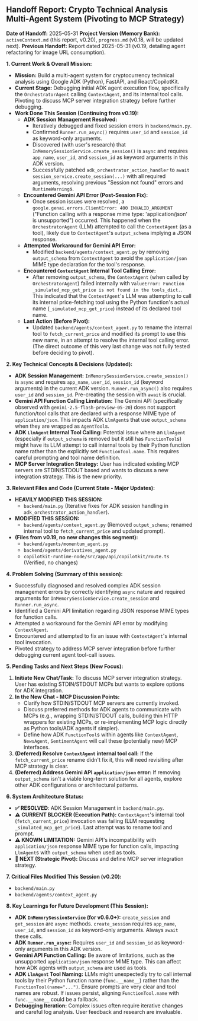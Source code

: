 ## Handoff Report: Crypto Technical Analysis Multi-Agent System (Pivoting to MCP Strategy)

**Date of Handoff:** 2025-05-31
**Project Version (Memory Bank):** `activeContext.md` (this report, v0.20), `progress.md` (v0.18, will be updated next).
**Previous Handoff:** Report dated 2025-05-31 (v0.19, detailing agent refactoring for image URL consumption).

**1. Current Work & Overall Mission:**
*   **Mission:** Build a multi-agent system for cryptocurrency technical analysis using Google ADK (Python), FastAPI, and React/CopilotKit.
*   **Current Stage:** Debugging initial ADK agent execution flow, specifically the `OrchestratorAgent` calling `ContextAgent`, and its internal tool calls. Pivoting to discuss MCP server integration strategy before further debugging.
*   **Work Done This Session (Continuing from v0.19):**
    *   **ADK Session Management Resolved:**
        *   Iteratively debugged and fixed session errors in `backend/main.py`.
        *   Confirmed `Runner.run_async()` requires `user_id` and `session_id` as keyword-only arguments.
        *   Discovered (with user's research) that `InMemorySessionService.create_session()` is `async` and requires `app_name`, `user_id`, and `session_id` as keyword arguments in this ADK version.
        *   Successfully patched `adk_orchestrator_action_handler` to `await session_service.create_session(...)` with all required arguments, resolving previous "Session not found" errors and `RuntimeWarning`s.
    *   **Encountered Gemini API Error (Post-Session Fix):**
        *   Once session issues were resolved, a `google.genai.errors.ClientError: 400 INVALID_ARGUMENT` ("Function calling with a response mime type: 'application/json' is unsupported") occurred. This happened when the `OrchestratorAgent` (LLM) attempted to call the `ContextAgent` (as a tool), likely due to `ContextAgent`'s `output_schema` implying a JSON response.
    *   **Attempted Workaround for Gemini API Error:**
        *   Modified `backend/agents/context_agent.py` by removing `output_schema` from `ContextAgent` to avoid the `application/json` MIME type declaration for the tool's response.
    *   **Encountered `ContextAgent` Internal Tool Calling Error:**
        *   After removing `output_schema`, the `ContextAgent` (when called by `OrchestratorAgent`) failed internally with `ValueError: Function _simulated_mcp_get_price is not found in the tools_dict.`. This indicated that the `ContextAgent`'s LLM was attempting to call its internal price-fetching tool using the Python function's actual name (`_simulated_mcp_get_price`) instead of its declared tool name.
    *   **Last Action (Before Pivot):**
        *   Updated `backend/agents/context_agent.py` to rename the internal tool to `fetch_current_price` and modified its prompt to use this new name, in an attempt to resolve the internal tool calling error. (The direct outcome of this very last change was not fully tested before deciding to pivot).

**2. Key Technical Concepts & Decisions (Updated):**
*   **ADK Session Management:** `InMemorySessionService.create_session()` is `async` and requires `app_name`, `user_id`, `session_id` (keyword arguments) in the current ADK version. `Runner.run_async()` also requires `user_id` and `session_id`. Pre-creating the session with `await` is crucial.
*   **Gemini API Function Calling Limitation:** The Gemini API (specifically observed with `gemini-2.5-flash-preview-05-20`) does not support function/tool calls that are declared with a response MIME type of `application/json`. This impacts ADK `LlmAgent`s that use `output_schema` when they are wrapped as `AgentTool`s.
*   **ADK `LlmAgent` Internal Tool Calling:** Potential issue where an `LlmAgent` (especially if `output_schema` is removed but it still has `FunctionTool`s) might have its LLM attempt to call internal tools by their Python function name rather than the explicitly set `FunctionTool.name`. This requires careful prompting and tool name definition.
*   **MCP Server Integration Strategy:** User has indicated existing MCP servers are STDIN/STDOUT based and wants to discuss a new integration strategy. This is the new priority.

**3. Relevant Files and Code (Current State - Major Updates):**
*   **HEAVILY MODIFIED THIS SESSION:**
    *   `backend/main.py` (Iterative fixes for ADK session handling in `adk_orchestrator_action_handler`).
*   **MODIFIED THIS SESSION:**
    *   `backend/agents/context_agent.py` (Removed `output_schema`; renamed internal tool to `fetch_current_price` and updated prompt).
*   **(Files from v0.19, no new changes this segment):**
    *   `backend/agents/momentum_agent.py`
    *   `backend/agents/derivatives_agent.py`
    *   `copilotkit-runtime-node/src/app/api/copilotkit/route.ts` (Verified, no changes)

**4. Problem Solving (Summary of this session):**
*   Successfully diagnosed and resolved complex ADK session management errors by correctly identifying `async` nature and required arguments for `InMemorySessionService.create_session` and `Runner.run_async`.
*   Identified a Gemini API limitation regarding JSON response MIME types for function calls.
*   Attempted a workaround for the Gemini API error by modifying `ContextAgent`.
*   Encountered and attempted to fix an issue with `ContextAgent`'s internal tool invocation.
*   Pivoted strategy to address MCP server integration before further debugging current agent tool-call issues.

**5. Pending Tasks and Next Steps (New Focus):**
1.  **Initiate New Chat/Task:** To discuss MCP server integration strategy. User has existing STDIN/STDOUT MCPs but wants to explore options for ADK integration.
2.  **In the New Chat - MCP Discussion Points:**
    *   Clarify how STDIN/STDOUT MCP servers are currently invoked.
    *   Discuss preferred methods for ADK agents to communicate with MCPs (e.g., wrapping STDIN/STDOUT calls, building thin HTTP wrappers for existing MCPs, or re-implementing MCP logic directly as Python tools/ADK agents if simpler).
    *   Define how ADK `FunctionTool`s within agents like `ContextAgent`, `NewsAgent`, `SentimentAgent` will call these (potentially new) MCP interfaces.
3.  **(Deferred) Resolve `ContextAgent` internal tool call:** If the `fetch_current_price` rename didn't fix it, this will need revisiting after MCP strategy is clear.
4.  **(Deferred) Address Gemini API `application/json` error:** If removing `output_schema` isn't a viable long-term solution for all agents, explore other ADK configurations or architectural patterns.

**6. System Architecture Status:**
*   **✅ RESOLVED**: ADK Session Management in `backend/main.py`.
*   **⚠️ CURRENT BLOCKER (Execution Path):** `ContextAgent`'s internal tool (`fetch_current_price`) invocation was failing (LLM requesting `_simulated_mcp_get_price`). Last attempt was to rename tool and prompt.
*   **⚠️ KNOWN LIMITATION:** Gemini API's incompatibility with `application/json` response MIME type for function calls, impacting `LlmAgent`s with `output_schema` when used as tools.
*   **🔄 NEXT (Strategic Pivot):** Discuss and define MCP server integration strategy.

**7. Critical Files Modified This Session (v0.20):**
*   `backend/main.py`
*   `backend/agents/context_agent.py`

**8. Key Learnings for Future Development (This Session):**
*   **ADK `InMemorySessionService` (for v0.6.0+):** `create_session` and `get_session` are `async` methods. `create_session` requires `app_name`, `user_id`, and `session_id` as keyword-only arguments. Always `await` these calls.
*   **ADK `Runner.run_async`:** Requires `user_id` and `session_id` as keyword-only arguments in this ADK version.
*   **Gemini API Function Calling:** Be aware of limitations, such as the unsupported `application/json` response MIME type. This can affect how ADK agents with `output_schema` are used as tools.
*   **ADK `LlmAgent` Tool Naming:** LLMs might unexpectedly try to call internal tools by their Python function name (`func.__name__`) rather than the `FunctionTool(name="...")`. Ensure prompts are very clear and tool names are robust. If issues persist, aligning `FunctionTool.name` with `func.__name__` could be a fallback.
*   **Debugging Iteration:** Complex issues often require iterative changes and careful log analysis. User feedback and research are invaluable.
